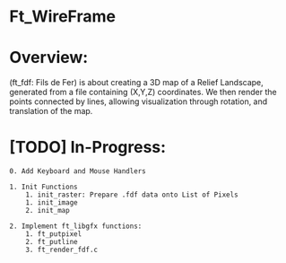 # Ft_WireFrame

# Overview:
(ft_fdf: Fils de Fer) is about creating a 3D map of a Relief Landscape, generated from a file containing (X,Y,Z) coordinates. We then render the points connected by lines, allowing visualization through rotation, and translation of the map.

# [TODO] In-Progress:

	0. Add Keyboard and Mouse Handlers
	
	1. Init Functions
		1. init_raster: Prepare .fdf data onto List of Pixels
		1. init_image
		2. init_map
	
	2. Implement ft_libgfx functions:
		1. ft_putpixel
		2. ft_putline
		3. ft_render_fdf.c


